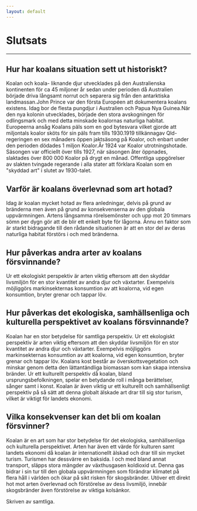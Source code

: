 ```yaml
---
layout: default
---
```

# Slutsats 
---
## Hur har koalans situation sett ut historiskt? 
Koalan och koala- liknande djur utvecklades på den Australienska kontinenten för ca 45 miljoner år sedan under perioden då Australien började driva långsamt norrut och separera sig från den antarktiska landmassan.John Prince var den första Européen att dokumentera koalans existens. Idag bor de flesta pungdjur i Australien och Papua Nya Guinea.När den nya kolonin utvecklades, började den stora avskogningen för odlingsmark och med detta minskade koalornas naturliga habitat. Europeerna ansåg Koalans päls som en god bytesvara vilket gjorde att miljontals koalor sköts för sin päls fram tills 1930.1919 tillkännagav  Qld-regeringen en sex månaders öppen jaktsäsong på Koalor, och enbart under den perioden dödades 1 miljon Koalor.År 1924 var Koalor utrotningshotade. Säsongen var officiellt över tills 1927, när säsongen åter öppnades, slaktades över 800 000 Koalor på drygt en månad. Offentliga uppgörelser av slakten tvingade regerande i alla stater att förklara Koalan som en "skyddad art" i slutet av 1930-talet. 

## Varför är koalans överlevnad som art hotad?

Idag är koalan mycket hotad av flera anledningar, delvis på grund av bränderna men även på grund av konsekvenserna av den globala uppvärmningen. Artens långsamma rörelsemönster och upp mot 20 timmars sömn per dygn gör att de blir ett enkelt byte för lågorna. Ännu en faktor som är starkt bidragande till den rådande situationen är att en stor del av deras naturliga habitat förstörs i och med bränderna.

## Hur påverkas andra arter av koalans försvinnande?

Ur ett ekologiskt perspektiv är arten viktig eftersom att den skyddar livsmiljön för en stor kvantitet av andra djur och växtarter. Exempelvis möjliggörs markinsekternas konsumtion av att koalorna, vid egen konsumtion, bryter grenar och tappar löv.

## Hur påverkas det ekologiska, samhällsenliga och kulturella perspektivet av koalans försvinnande?

Koalan har en stor betydelse för samtliga perspektiv. Ur ett ekologiskt perspektiv är arten viktig eftersom att den skyddar livsmiljön för en stor kvantitet av andra djur och växtarter. Exempelvis möjliggörs markinsekternas konsumtion av att koalorna, vid egen konsumtion, bryter grenar och tappar löv. Koalans kost består av överskottsvegetation och minskar genom detta den lättantändliga biomassan som kan skapa intensiva bränder. 
Ur ett kulturellt perspektiv då koalan, bland ursprungsbefolkningen, spelar en betydande roll i många berättelser, sånger samt i konst. Koalan är även viktig ur ett kulturellt och samhällsenligt perspektiv på så sätt att denna globalt älskade art drar till sig stor turism, vilket är viktigt för landets ekonomi. 


## Vilka konsekvenser kan det bli om koalan försvinner?

Koalan är en art som har stor betydelse för det ekologiska, samhällsenliga och kulturella perspektivet. Arten har även ett värde för kulturen samt landets ekonomi då koalan är internationellt älskad och drar till sin mycket turism.
Turismen har dessvärre en baksida. I och med bland annat transport, släpps stora mängder av växthusgasen koldioxid ut. Denna gas bidrar i sin tur till den globala uppvärmningen som förändrar klimatet på flera håll i världen och ökar på sikt risken för skogsbränder. Utöver ett direkt hot mot arten överlevnad och förstörelse av dess livsmiljö, innebär skogsbränder även förstörelse av viktiga kolsänkor.


Skriven av samtliga.
